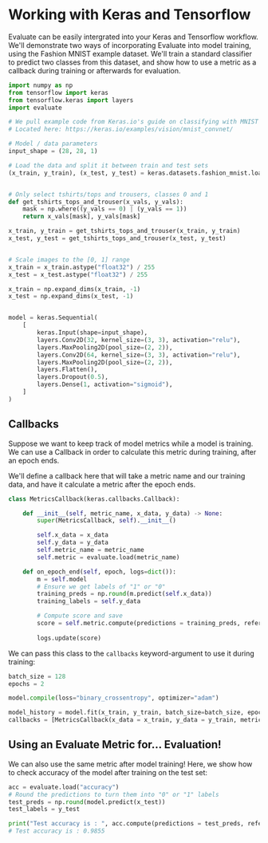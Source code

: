 # Working with Keras and Tensorflow



Evaluate can be easily intergrated into your Keras and Tensorflow workflow. We'll demonstrate two ways of incorporating Evaluate into model training, using the Fashion MNIST example dataset. We'll train a standard classifier to predict two classes from this dataset, and show how to use a metric as a callback during training or afterwards for evaluation. 


```python
import numpy as np
from tensorflow import keras
from tensorflow.keras import layers
import evaluate

# We pull example code from Keras.io's guide on classifying with MNIST
# Located here: https://keras.io/examples/vision/mnist_convnet/

# Model / data parameters
input_shape = (28, 28, 1)

# Load the data and split it between train and test sets
(x_train, y_train), (x_test, y_test) = keras.datasets.fashion_mnist.load_data()


# Only select tshirts/tops and trousers, classes 0 and 1
def get_tshirts_tops_and_trouser(x_vals, y_vals):
    mask = np.where((y_vals == 0) | (y_vals == 1))
    return x_vals[mask], y_vals[mask]

x_train, y_train = get_tshirts_tops_and_trouser(x_train, y_train)
x_test, y_test = get_tshirts_tops_and_trouser(x_test, y_test)


# Scale images to the [0, 1] range
x_train = x_train.astype("float32") / 255
x_test = x_test.astype("float32") / 255

x_train = np.expand_dims(x_train, -1)
x_test = np.expand_dims(x_test, -1)


model = keras.Sequential(
    [
        keras.Input(shape=input_shape),
        layers.Conv2D(32, kernel_size=(3, 3), activation="relu"),
        layers.MaxPooling2D(pool_size=(2, 2)),
        layers.Conv2D(64, kernel_size=(3, 3), activation="relu"),
        layers.MaxPooling2D(pool_size=(2, 2)),
        layers.Flatten(),
        layers.Dropout(0.5),
        layers.Dense(1, activation="sigmoid"),
    ]
)
```

## Callbacks

Suppose we want to keep track of model metrics while a model is training. We can use a Callback in order to calculate this metric during training, after an epoch ends. 

We'll define a callback here that will take a metric name and our training data, and have it calculate a metric after the epoch ends. 


```python
class MetricsCallback(keras.callbacks.Callback):

    def __init__(self, metric_name, x_data, y_data) -> None:
        super(MetricsCallback, self).__init__()

        self.x_data = x_data
        self.y_data = y_data
        self.metric_name = metric_name
        self.metric = evaluate.load(metric_name)

    def on_epoch_end(self, epoch, logs=dict()):
        m = self.model 
        # Ensure we get labels of "1" or "0"
        training_preds = np.round(m.predict(self.x_data))
        training_labels = self.y_data

        # Compute score and save
        score = self.metric.compute(predictions = training_preds, references = training_labels)
        
        logs.update(score)
```

We can pass this class to the `callbacks` keyword-argument to use it during training:


```python
batch_size = 128
epochs = 2

model.compile(loss="binary_crossentropy", optimizer="adam")

model_history = model.fit(x_train, y_train, batch_size=batch_size, epochs=epochs, validation_split=0.1, 
callbacks = [MetricsCallback(x_data = x_train, y_data = y_train, metric_name = "accuracy")])
```

## Using an Evaluate Metric for... Evaluation!

We can also use the same metric after model training! Here, we show how to check accuracy of the model after training on the test set:


```python
acc = evaluate.load("accuracy")
# Round the predictions to turn them into "0" or "1" labels
test_preds = np.round(model.predict(x_test))
test_labels = y_test
```

```python
print("Test accuracy is : ", acc.compute(predictions = test_preds, references = test_labels))
# Test accuracy is : 0.9855
```
